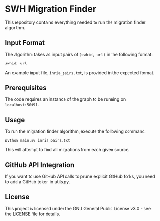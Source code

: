 # SWH Migration Finder

This repository contains everything needed to run the migration finder algorithm.

## Input Format

The algorithm takes as input pairs of `(swhid, url)` in the following format:
```bash
swhid: url
```


An example input file, `inria_pairs.txt`, is provided in the expected format.

## Prerequisites

The code requires an instance of the graph to be running on `localhost:50091`.

## Usage

To run the migration finder algorithm, execute the following command:

```bash
python main.py inria_pairs.txt
```

This will attempt to find all migrations from each given source.

## GitHub API Integration
If you want to use GitHub API calls to prune explicit GitHub forks, you need to add a GitHub token in utils.py.

## License

This project is licensed under the GNU General Public License v3.0 - see the [LICENSE](./LICENSE) file for details.
